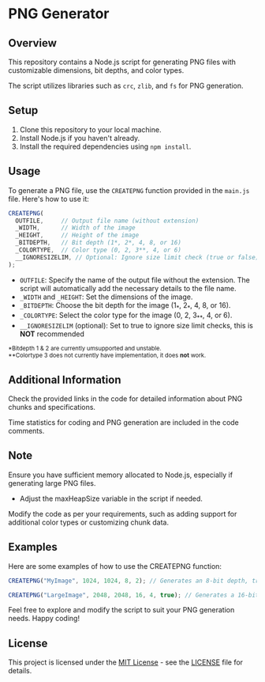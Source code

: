# PNG Generator

## Overview

This repository contains a Node.js script for generating PNG files with customizable dimensions, bit depths, and color types. 

The script utilizes libraries such as `crc`, `zlib`, and `fs` for PNG generation.

## Setup

1. Clone this repository to your local machine.
2. Install Node.js if you haven't already.
3. Install the required dependencies using `npm install`.

## Usage

To generate a PNG file, use the `CREATEPNG` function provided in the `main.js` file. Here's how to use it:

```javascript
CREATEPNG(
  OUTFILE,     // Output file name (without extension)
  _WIDTH,      // Width of the image
  _HEIGHT,     // Height of the image
  _BITDEPTH,   // Bit depth (1*, 2*, 4, 8, or 16)
  _COLORTYPE,  // Color type (0, 2, 3**, 4, or 6)
  __IGNORESIZELIM, // Optional: Ignore size limit check (true or false)
);
```


- `OUTFILE`: Specify the name of the output file without the extension. The script will automatically add the necessary details to the file name.
- `_WIDTH` and `_HEIGHT`: Set the dimensions of the image.
- `_BITDEPTH`: Choose the bit depth for the image (1<sub>*</sub>, 2<sub>\*</sub>, 4, 8, or 16).
- `_COLORTYPE`: Select the color type for the image (0, 2, 3<sub>**</sub>, 4, or 6).
- `__IGNORESIZELIM` (optional): Set to true to ignore size limit checks, this is __NOT__ recommended


<sub>*Bitdepth 1 & 2 are currently umsupported and unstable.</sub>\
<sub>**Colortype 3 does not currently have implementation, it does __not__ work.</sub>

## Additional Information

Check the provided links in the code for detailed information about PNG chunks and specifications.

Time statistics for coding and PNG generation are included in the code comments.

## Note

Ensure you have sufficient memory allocated to Node.js, especially if generating large PNG files.
- Adjust the maxHeapSize variable in the script if needed.

Modify the code as per your requirements, such as adding support for additional color types or customizing chunk data.

## Examples
Here are some examples of how to use the CREATEPNG function:

```javascript
CREATEPNG("MyImage", 1024, 1024, 8, 2); // Generates an 8-bit depth, truecolor PNG named "MyImage_W1024_H1024_B8_C2.png".

CREATEPNG("LargeImage", 2048, 2048, 16, 4, true); // Generates a 16-bit depth, grayscale with alpha PNG ignoring size limits.
```
Feel free to explore and modify the script to suit your PNG generation needs. Happy coding!

## License

This project is licensed under the [MIT License](LICENSE) - see the [LICENSE](LICENSE) file for details.
